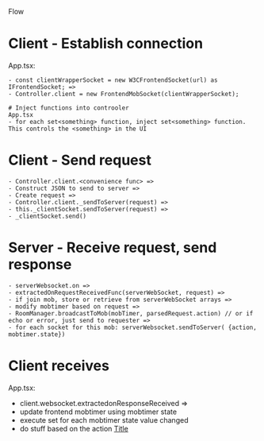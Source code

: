 Flow

# Client - Establish connection
App.tsx:

``` 
- const clientWrapperSocket = new W3CFrontendSocket(url) as IFrontendSocket; =>
- Controller.client = new FrontendMobSocket(clientWrapperSocket);

# Inject functions into controoler
App.tsx
- for each set<something> function, inject set<something> function.  This controls the <something> in the UI 
```

# Client - Send request
```
- Controller.client.<convenience func> =>
- Construct JSON to send to server =>
- Create request =>
- Controller.client._sendToServer(request) => 
- this._clientSocket.sendToServer(request) => 
- _clientSocket.send()
```

# Server - Receive request, send response
```
- serverWebsocket.on => 
- extractedOnRequestReceivedFunc(serverWebSocket, request) => 
- if join mob, store or retrieve from serverWebSocket arrays =>
- modify mobtimer based on request =>
- RoomManager.broadcastToMob(mobTimer, parsedRequest.action) // or if echo or error, just send to requester => 
- for each socket for this mob: serverWebsocket.sendToServer( {action, mobtimer.state}) 
```

# Client receives
App.tsx:
- client.websocket.extractedonResponseReceived =>
- update frontend mobtimer using mobtimer state
- execute set<something> for each mobtimer state value changed
- do stuff based on the action
[Title](backlog.md)